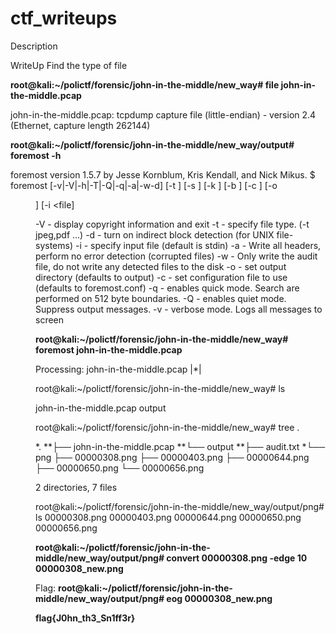 # ctf_writeups

Description 


WriteUp
Find the type of file

<strong>root@kali:~/polictf/forensic/john-in-the-middle/new_way# file john-in-the-middle.pcap </strong> 


john-in-the-middle.pcap: tcpdump capture file (little-endian) - version 2.4 (Ethernet, capture length 262144)


<strong>root@kali:~/polictf/forensic/john-in-the-middle/new_way/output# foremost -h </strong>


foremost version 1.5.7 by Jesse Kornblum, Kris Kendall, and Nick Mikus.
$ foremost [-v|-V|-h|-T|-Q|-q|-a|-w-d] [-t <type>] [-s <blocks>] [-k <size>] 
	[-b <size>] [-c <file>] [-o <dir>] [-i <file] 

-V  - display copyright information and exit
-t  - specify file type.  (-t jpeg,pdf ...) 
-d  - turn on indirect block detection (for UNIX file-systems) 
-i  - specify input file (default is stdin) 
-a  - Write all headers, perform no error detection (corrupted files) 
-w  - Only write the audit file, do not write any detected files to the disk 
-o  - set output directory (defaults to output)
-c  - set configuration file to use (defaults to foremost.conf)
-q  - enables quick mode. Search are performed on 512 byte boundaries.
-Q  - enables quiet mode. Suppress output messages. 
-v  - verbose mode. Logs all messages to screen

<strong>root@kali:~/polictf/forensic/john-in-the-middle/new_way# foremost john-in-the-middle.pcap </strong>

Processing: john-in-the-middle.pcap
|*|

root@kali:~/polictf/forensic/john-in-the-middle/new_way# ls 

john-in-the-middle.pcap  output

root@kali:~/polictf/forensic/john-in-the-middle/new_way# tree .

*.
**├── john-in-the-middle.pcap
**└── output
    **├── audit.txt
    *└── png
        ├── 00000308.png
        ├── 00000403.png
        ├── 00000644.png
        ├── 00000650.png
        └── 00000656.png

2 directories, 7 files

root@kali:~/polictf/forensic/john-in-the-middle/new_way/output/png# ls
00000308.png  00000403.png  00000644.png  00000650.png  00000656.png



<strong>root@kali:~/polictf/forensic/john-in-the-middle/new_way/output/png# convert 00000308.png -edge 10 00000308_new.png </strong>


Flag:
<strong>root@kali:~/polictf/forensic/john-in-the-middle/new_way/output/png# eog 00000308_new.png </strong>

<strong>flag{J0hn_th3_Sn1ff3r}</strong>










